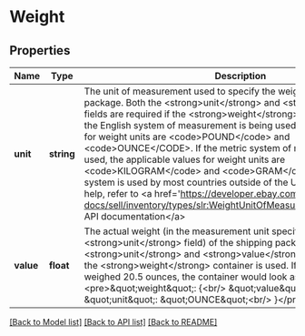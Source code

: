# Weight

## Properties
Name | Type | Description | Notes
------------ | ------------- | ------------- | -------------
**unit** | **string** | The unit of measurement used to specify the weight of a shipping package. Both the &lt;strong&gt;unit&lt;/strong&gt; and &lt;strong&gt;value&lt;/strong&gt; fields are required if the &lt;strong&gt;weight&lt;/strong&gt; container is used. If the English system of measurement is being used, the applicable values for weight units are &lt;code&gt;POUND&lt;/code&gt; and &lt;code&gt;OUNCE&lt;/CODE&gt;. If the metric system of measurement is being used, the applicable values for weight units are &lt;code&gt;KILOGRAM&lt;/code&gt; and &lt;code&gt;GRAM&lt;/code&gt;. The metric system is used by most countries outside of the US. For implementation help, refer to &lt;a href&#x3D;&#x27;https://developer.ebay.com/api-docs/sell/inventory/types/slr:WeightUnitOfMeasureEnum&#x27;&gt;eBay API documentation&lt;/a&gt; | [optional] 
**value** | **float** | The actual weight (in the measurement unit specified in the &lt;strong&gt;unit&lt;/strong&gt; field) of the shipping package. Both the &lt;strong&gt;unit&lt;/strong&gt; and &lt;strong&gt;value&lt;/strong&gt; fields are required if the &lt;strong&gt;weight&lt;/strong&gt; container is used. If a shipping package weighed 20.5 ounces, the container would look as follows: &lt;br/&gt;&lt;pre&gt;\&quot;weight\&quot;: {&lt;br/&gt; \&quot;value\&quot;: 20.5,&lt;br/&gt; \&quot;unit\&quot;: \&quot;OUNCE\&quot;&lt;br/&gt; }&lt;/pre&gt; | [optional] 

[[Back to Model list]](../../README.md#documentation-for-models) [[Back to API list]](../../README.md#documentation-for-api-endpoints) [[Back to README]](../../README.md)

